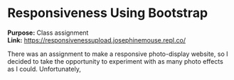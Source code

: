 # Responsiveness Using Bootstrap  
  
  
  
**Purpose:** Class assignment  
**Link:** https://responsivenessupload.josephinemouse.repl.co/  

There was an assignment to make a responsive photo-display website, so I decided to take the opportunity to experiment with as many photo effects as I could. Unfortunately, 